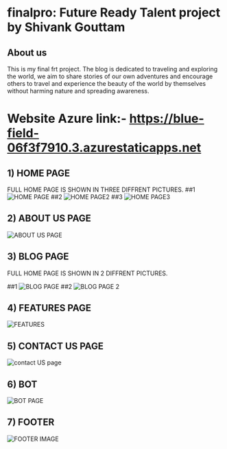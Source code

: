 # finalpro: Future Ready Talent project by Shivank Gouttam

## About us
This is my final frt project. The blog is dedicated to traveling and exploring the world, we aim to share stories of our own adventures and encourage others to travel and experience the beauty of the world by themselves without harming nature and spreading awareness.

# Website Azure link:- https://blue-field-06f3f7910.3.azurestaticapps.net

## 1) HOME PAGE
FULL HOME PAGE IS SHOWN IN THREE DIFFRENT PICTURES.
##1
![HOME PAGE](https://github.com/ShivankGouttam/finalpro/assets/135975968/82a16d1e-6775-4fc2-80e0-36e5c64e63a4)
##2
![HOME PAGE2](https://github.com/ShivankGouttam/finalpro/assets/135975968/ba28af77-486f-45ec-aca2-9e808a6d8702)
##3
![HOME PAGE3](https://github.com/ShivankGouttam/finalpro/assets/135975968/a30420e5-6397-4808-b952-036868d45a06)

## 2) ABOUT US PAGE

![ABOUT US PAGE](https://github.com/ShivankGouttam/finalpro/assets/135975968/ebb20981-2e0d-4643-987f-8de82627a4ed)

## 3) BLOG PAGE

FULL HOME PAGE IS SHOWN IN 2 DIFFRENT PICTURES.

##1
![BLOG PAGE](https://github.com/ShivankGouttam/finalpro/assets/135975968/e64e4775-ebb9-4d99-9e26-1f5c4faa9ed1)
##2
![BLOG PAGE 2](https://github.com/ShivankGouttam/finalpro/assets/135975968/8c4ef999-1737-4b6b-a034-780c44cfb92c)

## 4) FEATURES PAGE

![FEATURES](https://github.com/ShivankGouttam/finalpro/assets/135975968/9a716a0d-a785-4bcd-a9a1-63ba3e59d182)

## 5) CONTACT US PAGE

![contact US page](https://github.com/ShivankGouttam/finalpro/assets/135975968/5e846a87-ad9f-4342-974b-6ce01615dfc0)

## 6) BOT

![BOT PAGE ](https://github.com/ShivankGouttam/finalpro/assets/135975968/2459e7a7-ba23-49bf-a527-e02738469c5c)

## 7) FOOTER

![FOOTER IMAGE](https://github.com/ShivankGouttam/finalpro/assets/135975968/477d525d-f314-450d-9bb7-06d4ccf3d770)
